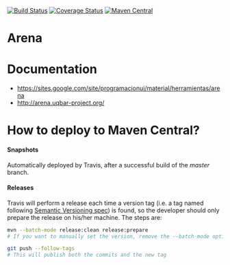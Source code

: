 [![Build Status](https://travis-ci.org/uqbar-project/arena.svg?branch=master)](https://travis-ci.org/uqbar-project/arena)
[![Coverage Status](https://coveralls.io/repos/uqbar-project/arena/badge.svg?branch=master&service=github)](https://coveralls.io/github/uqbar-project/arena?branch=master)
[![Maven Central](https://maven-badges.herokuapp.com/maven-central/org.uqbar-project/arena-core/badge.svg)](https://maven-badges.herokuapp.com/maven-central/org.uqbar-project/arena-core/)

Arena
=====

# Documentation

* https://sites.google.com/site/programacionui/material/herramientas/arena
* http://arena.uqbar-project.org/

# How to deploy to Maven Central?

#### Snapshots
Automatically deployed by Travis, after a successful build of the _master_ branch.

#### Releases
Travis will perform a release each time a version tag (i.e. a tag named following [Semantic Versioning spec](http://semver.org/)) is found, so the developer should only prepare the release on his/her machine. The steps are:

```bash
mvn --batch-mode release:clean release:prepare
# If you want to manually set the version, remove the --batch-mode option

git push --follow-tags
# This will publish both the commits and the new tag
```

